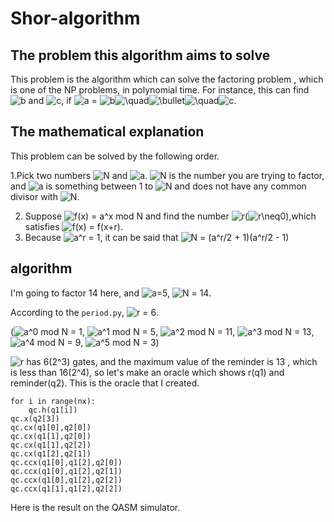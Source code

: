 # Shor-algorithm

## The problem this algorithm aims to solve  
This problem is the algorithm which can solve the factoring problem , which is one of the NP problems, in polynomial time.   For instance, this can find <img src="https://latex.codecogs.com/gif.latex?b" title="b" /> and <img src="https://latex.codecogs.com/gif.latex?c" title="c" />, if <img src="https://latex.codecogs.com/gif.latex?a" title="a" /> = <img src="https://latex.codecogs.com/gif.latex?b" title="b" /><img src="https://latex.codecogs.com/gif.latex?\quad" title="\quad" /><img src="https://latex.codecogs.com/gif.latex?\bullet" title="\bullet" /><img src="https://latex.codecogs.com/gif.latex?\quad" title="\quad" /><img src="https://latex.codecogs.com/gif.latex?c" title="c" />.

## The mathematical explanation  
This problem can be solved by the following order.

1.Pick two numbers <img src="https://latex.codecogs.com/gif.latex?N" title="N" /> and <img src="https://latex.codecogs.com/gif.latex?a" title="a" />.  <img src="https://latex.codecogs.com/gif.latex?N" title="N" /> is the number you are trying to factor, and <img src="https://latex.codecogs.com/gif.latex?a" title="a" /> is something between 1 to <img src="https://latex.codecogs.com/gif.latex?N" title="N" /> and does not have any common divisor with <img src="https://latex.codecogs.com/gif.latex?N" title="N" />.  
  
2. Suppose <img src="https://latex.codecogs.com/gif.latex?f(x)&space;=&space;a^x&space;mod&space;N" title="f(x) = a^x mod N" /> and find the number <img src="https://latex.codecogs.com/gif.latex?r" title="r" />(<img src="https://latex.codecogs.com/gif.latex?r\neq0" title="r\neq0" />),which satisfies <img src="https://latex.codecogs.com/gif.latex?f(x)&space;=&space;f(x&plus;r)" title="f(x) = f(x+r)" />.
3. Because <img src="https://latex.codecogs.com/gif.latex?a^r&space;=&space;1" title="a^r = 1" />, it can be said that <img src="https://latex.codecogs.com/gif.latex?N&space;=&space;(a^r/2&space;&plus;&space;1)(a^r/2&space;-&space;1)" title="N = (a^r/2 + 1)(a^r/2 - 1)" />  

## algorithm  
I'm going to factor 14 here, and <img src="https://latex.codecogs.com/gif.latex?a" title="a" />=5, <img src="https://latex.codecogs.com/gif.latex?N" title="N" /> = 14.  

According to the ```period.py```, <img src="https://latex.codecogs.com/gif.latex?r&space;=&space;6" title="r = 6" />.  

(<img src="https://latex.codecogs.com/gif.latex?a^0&space;mod&space;N&space;=&space;1" title="a^0 mod N = 1" />,
<img src="https://latex.codecogs.com/gif.latex?a^1&space;mod&space;N&space;=&space;5" title="a^1 mod N = 5" />,
<img src="https://latex.codecogs.com/gif.latex?a^2&space;mod&space;N&space;=&space;11" title="a^2 mod N = 11" />,
<img src="https://latex.codecogs.com/gif.latex?a^3&space;mod&space;N&space;=&space;13" title="a^3 mod N = 13" />,
<img src="https://latex.codecogs.com/gif.latex?a^4&space;mod&space;N&space;=&space;9" title="a^4 mod N = 9" />,
<img src="https://latex.codecogs.com/gif.latex?a^5&space;mod&space;N&space;=&space;3" title="a^5 mod N = 3" />)  

 <img src="https://latex.codecogs.com/gif.latex?r" title="r" /> has 6(2^3) gates, and the maximum value of the reminder is 13 , which is less than 16(2^4), so let's make an oracle which shows r(q1) and reminder(q2).  This is the oracle that I created.  
```   
for i in range(nx):
	qc.h(q1[i])
qc.x(q2[3])
qc.cx(q1[0],q2[0])
qc.cx(q1[1],q2[0])
qc.cx(q1[1],q2[2])
qc.cx(q1[2],q2[1])
qc.ccx(q1[0],q1[2],q2[0])
qc.ccx(q1[0],q1[2],q2[1])
qc.ccx(q1[0],q1[2],q2[2])
qc.ccx(q1[1],q1[2],q2[2])  
```  
Here is the result on the QASM simulator.  

  
